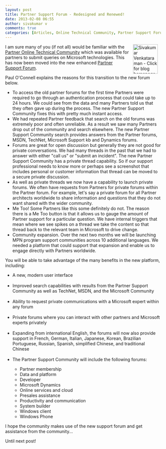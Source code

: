 ```yaml
---
layout: post
title: Partner Support Forum - Redesigned and Renewed!
date: 2013-02-08 06:55
author: sivakumar v
comments: true
categories: [Articles, Online Technical Community, Partner Support Forum, Sivakumar Venkataraman, Uncategorized]
---
```

<p style="text-align: left;"><a title="Sivakumar Venkataraman - Click for blog homepage"><img src="https://microsofttpd.github.io/assets/0871.sivav.jpg" alt="Sivakumar Venkataraman - Click for blog homepage" width="80" height="95" align="right" border="0" hspace="10" /></a>I am sure many of you (if not all) would be familiar with the <a title="Partner Online Technical Community" href="http://social.microsoft.com/Forums/en-US/partnerdynamicsgp/threads" target="_blank">Partner Online Technical Community</a> which was available for partners to submit queries on Microsoft technologies. This has now been moved into the new enhanced <a title="Partner Support Forum" href="http://partnersupport.microsoft.com/en-us/mpndynamics/forum/" target="_blank">Partner Support Forum</a>.</p>
<p>Paul O'Connell explains the reasons for this transition to the new forum below.</p>
<ul>
<li>To access the old partner forums for the first time Partners were required to go through an authentication process that could take up to 24 hours. We could see from the data and many Partners told us that they often gave up during the process. The new Partner Support Community fixes this with pretty much instant access.</li>
<li>We had repeated Partner feedback that search on the old forums was extremely poor and often unreliable. As a result we saw many Partners drop out of the community and search elsewhere. The new Partner Support Community search provides answers from the Partner forums, MSDN, TechNet, Microsoft Support kb and Dynamics forums.</li>
<li>Forums are great for open discussion but generally they are not good for private conversations. We had many threads in the past that we had to answer with either "call us" or "submit an incident". The new Partner Support Community has a private thread capability. So if our support professional needs to know more or perhaps see a screenshot that includes personal or customer information that thread can be moved to a secure private discussion.</li>
<li>As well as private threads we now have a capability to launch private forums. We often have requests from Partners for private forums within the Partner forum. For example, let's say a private forum for all Partner architects worldwide to share information and questions that they do not want shared with the wider community.</li>
<li>Me Too! Some Partners like this some definitely do not. The reason there is a Me Too button is that it allows us to gauge the amount of Partner support for a particular question. We have internal triggers that mean where we see spikes on a thread we take the content so that thread back to the relevant team in Microsoft to drive change.</li>
<li>Community expansion. Over the next two months we will be launching MPN program support communities across 10 additional languages. We needed a platform that could support that expansion and enable us to engage directly with Partners worldwide.</li>
</ul>
<p>You will be able to take advantage of the many benefits in the new platform, including:</p>
<ul>
<li>A new, modern user interface&nbsp;<br />&nbsp;</li>
<li>Improved search capabilities with results from the Partner Support Community as well as TechNet, MSDN, and the Microsoft Community<br />&nbsp;</li>
<li>Ability to request private communications with a Microsoft expert within any forum<br />&nbsp;</li>
<li>Private forums where you can interact with other partners and Microsoft experts privately<br />&nbsp;</li>
<li>Expanding from international English, the forums will now also provide support in French, German, Italian, Japanese, Korean, Brazilian Portuguese, Russian, Spanish, simplified Chinese, and traditional Chinese <br />&nbsp;</li>
<li>The Partner Support Community will include the following forums:</li>
<ul>
<li>Partner membership</li>
<li>Data and platform</li>
<li>Developer</li>
<li>Microsoft Dynamics</li>
<li>Online services and cloud</li>
<li>Presales assistance</li>
<li>Productivity and communication</li>
<li>System builder</li>
<li>Windows client</li>
<li>Windows Phone</li>
</ul>
</ul>
<p>I hope the community makes use of the new support forum and get assistance from the community...</p>
<p>Until next post!</p>
